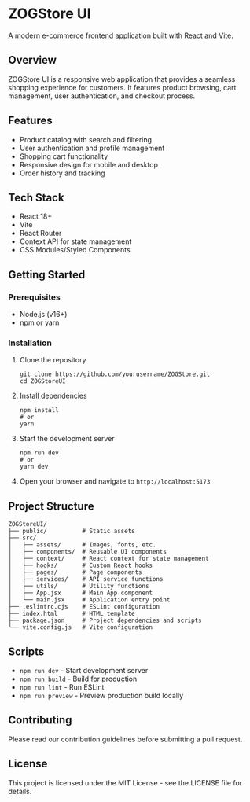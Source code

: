 # ZOGStore UI

A modern e-commerce frontend application built with React and Vite.

## Overview

ZOGStore UI is a responsive web application that provides a seamless shopping experience for customers. It features product browsing, cart management, user authentication, and checkout process.

## Features

- Product catalog with search and filtering
- User authentication and profile management
- Shopping cart functionality
- Responsive design for mobile and desktop
- Order history and tracking

## Tech Stack

- React 18+
- Vite
- React Router
- Context API for state management
- CSS Modules/Styled Components

## Getting Started

### Prerequisites

- Node.js (v16+)
- npm or yarn

### Installation

1. Clone the repository

   ```
   git clone https://github.com/yourusername/ZOGStore.git
   cd ZOGStoreUI
   ```

2. Install dependencies

   ```
   npm install
   # or
   yarn
   ```

3. Start the development server

   ```
   npm run dev
   # or
   yarn dev
   ```

4. Open your browser and navigate to `http://localhost:5173`

## Project Structure

```
ZOGStoreUI/
├── public/          # Static assets
├── src/
│   ├── assets/      # Images, fonts, etc.
│   ├── components/  # Reusable UI components
│   ├── context/     # React context for state management
│   ├── hooks/       # Custom React hooks
│   ├── pages/       # Page components
│   ├── services/    # API service functions
│   ├── utils/       # Utility functions
│   ├── App.jsx      # Main App component
│   └── main.jsx     # Application entry point
├── .eslintrc.cjs    # ESLint configuration
├── index.html       # HTML template
├── package.json     # Project dependencies and scripts
└── vite.config.js   # Vite configuration
```

## Scripts

- `npm run dev` - Start development server
- `npm run build` - Build for production
- `npm run lint` - Run ESLint
- `npm run preview` - Preview production build locally

## Contributing

Please read our contribution guidelines before submitting a pull request.

## License

This project is licensed under the MIT License - see the LICENSE file for details.
